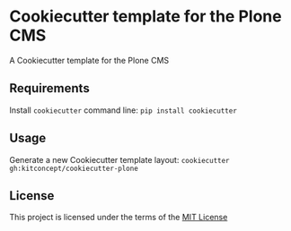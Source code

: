 Cookiecutter template for the Plone CMS
=======================================

A Cookiecutter template for the Plone CMS

Requirements
------------
Install `cookiecutter` command line: `pip install cookiecutter`

Usage
-----
Generate a new Cookiecutter template layout: `cookiecutter gh:kitconcept/cookiecutter-plone`

License
-------
This project is licensed under the terms of the [MIT License](/LICENSE)
